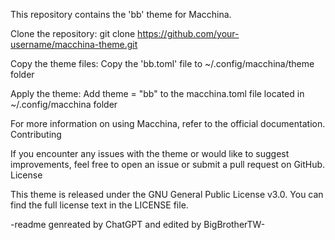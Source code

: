 This repository contains the 'bb' theme for Macchina.

Clone the repository:
git clone https://github.com/your-username/macchina-theme.git

Copy the theme files:
Copy the 'bb.toml' file to ~/.config/macchina/theme folder

Apply the theme:
Add theme = "bb" to the macchina.toml file located in ~/.config/macchina folder


For more information on using Macchina, refer to the official documentation.
Contributing

If you encounter any issues with the theme or would like to suggest improvements, feel free to open an issue or submit a pull request on GitHub.
License

This theme is released under the GNU General Public License v3.0. 
You can find the full license text in the LICENSE file.

-readme genreated by ChatGPT and edited by BigBrotherTW-
